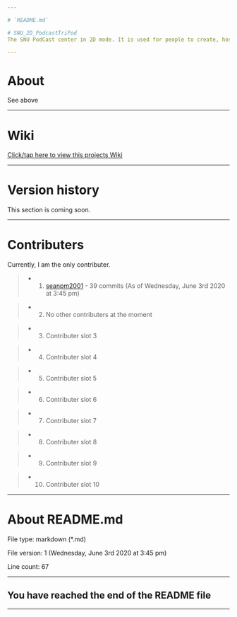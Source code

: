 ```yaml
---

# `README.md`

# SNU_2D_PodcastTriPod
The SNU PodCast center in 2D mode. It is used for people to create, host, and listen to podcasts on the site. 

---
```


# About

See above

---

# Wiki

[Click/tap here to view this projects Wiki](https://github.com/seanpm2001/SNU_2D_PodcastTriPod/wiki)

---

# Version history

This section is coming soon.

---

# Contributers

Currently, I am the only contributer.

> * 1. [seanpm2001](https://github.com/seanpm2001/) - 39 commits (As of Wednesday, June 3rd 2020 at 3:45 pm)

> * 2. No other contributers at the moment

> * 3. Contributer slot 3

> * 4. Contributer slot 4

> * 5. Contributer slot 5

> * 6. Contributer slot 6

> * 7. Contributer slot 7

> * 8. Contributer slot 8

> * 9. Contributer slot 9

> * 10. Contributer slot 10

---

# About README.md

File type: markdown (*.md)

File version: 1 (Wednesday, June 3rd 2020 at 3:45 pm)

Line count: 67

---

## You have reached the end of the README file

---
